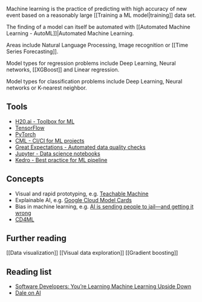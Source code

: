 Machine learning is the practice of predicting with high accuracy of new event based on a reasonably large [[Training a ML model|training]] data set.

The finding of a model can itself be automated with [[Automated Machine Learning - AutoML]]|Automated Machine Learning.

Areas include Natural Language Processing, Image recognition or [[Time Series Forecasting]].

Model types for regression problems include Deep Learning, Neural networks, [[XGBoost]] and Linear regression.

Model types for classification problems include Deep Learning, Neural networks or K-nearest neighbor.

## Tools

- [H20.ai - Toolbox for ML](https://www.h2o.ai/)
- [TensorFlow](https://www.tensorflow.org/)
- [PyTorch](https://pytorch.org/)
- [CML - CI/CI for ML projects](https://cml.dev/)
- [Great Expectations - Automated data quality checks](https://docs.greatexpectations.io/en/latest/)
- [Jupyter - Data science notebooks](https://jupyterlab.readthedocs.io/en/stable/getting_started/overview.html)
- [Kedro - Best practice for ML pipeline](https://github.com/quantumblacklabs/kedro)

## Concepts

- Visual and rapid prototyping, e.g. [Teachable Machine](https://teachablemachine.withgoogle.com/)
- Explainable AI, e.g. [Google Cloud Model Cards](https://modelcards.withgoogle.com/)
- Bias in machine learning, e.g. [AI is sending people to jail—and getting it wrong](https://www.technologyreview.com/2019/01/21/137783/algorithms-criminal-justice-ai/)
- [CD4ML](https://www.thoughtworks.com/radar/techniques/continuous-delivery-for-machine-learning-cd4ml)

## Further reading

[[Data visualization]]
[[Visual data exploration]]
[[Gradient boosting]]

## Reading list

- [Software Developers: You’re Learning Machine Learning Upside Down](https://daleonai.com/software-developers-youre-learning-machine-learning-upside-down)
- [Dale on AI](https://daleonai.com/)



